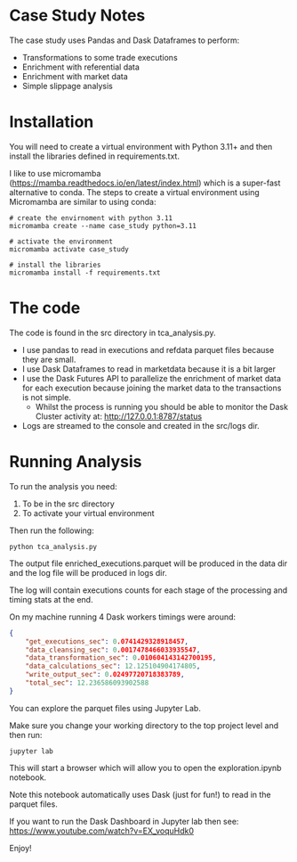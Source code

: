 # Case Study Notes
The case study uses Pandas and Dask Dataframes to perform:
* Transformations to some trade executions
* Enrichment with referential data
* Enrichment with market data
* Simple slippage analysis


# Installation
You will need to create a virtual environment with Python 3.11+ and then install the libraries defined in requirements.txt.

I like to use micromamba (https://mamba.readthedocs.io/en/latest/index.html) which is a super-fast alternative to conda.
The steps to create a virtual environment using Micromamba are similar to using conda:
```commandline
# create the envirnoment with python 3.11
micromamba create --name case_study python=3.11

# activate the environment
micromamba activate case_study

# install the libraries
micromamba install -f requirements.txt
```

# The code
The code is found in the src directory in tca_analysis.py.

* I use pandas to read in executions and refdata parquet files because they are small. 
* I use Dask Dataframes to read in marketdata because it is a bit larger
* I use the Dask Futures API to parallelize the enrichment of market data for each execution because joining the market data to the transactions is not simple.
  * Whilst the process is running you should be able to monitor the Dask Cluster activity at: http://127.0.0.1:8787/status
* Logs are streamed to the console and created in the src/logs dir.


# Running Analysis
To run the analysis you need:
1. To be in the src directory
2. To activate your virtual environment 

Then run the following:
```commandline
python tca_analysis.py
```

The output file enriched_executions.parquet will be produced in the data dir and the log file will be produced in logs dir.

The log will contain executions counts for each stage of the processing and timing stats at the end.

On my machine running 4 Dask workers timings were around:
```json
{
    "get_executions_sec": 0.0741429328918457,
    "data_cleansing_sec": 0.0017478466033935547,
    "data_transformation_sec": 0.010604143142700195,
    "data_calculations_sec": 12.125104904174805,
    "write_output_sec": 0.02497720718383789,
    "total_sec": 12.236586093902588
}
```

You can explore the parquet files using Jupyter Lab. 

Make sure you change your working directory to the top project level and then run:
```commandline
jupyter lab
```
This will start a browser which will allow you to open the exploration.ipynb notebook. 

Note this notebook automatically uses Dask (just for fun!) to read in the parquet files.

If you want to run the Dask Dashboard in Jupyter lab then see: https://www.youtube.com/watch?v=EX_voquHdk0


Enjoy!